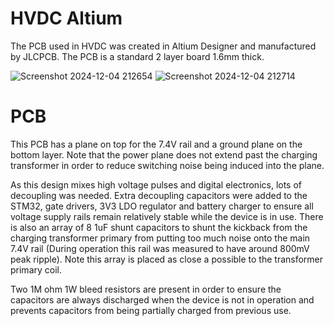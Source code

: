 # HVDC Altium

The PCB used in HVDC was created in Altium Designer and manufactured by JLCPCB. The PCB is a standard 2 layer board 1.6mm thick.

![Screenshot 2024-12-04 212654](https://github.com/user-attachments/assets/55a185a0-9e4b-49bb-ad43-8e8f97a08705)
![Screenshot 2024-12-04 212714](https://github.com/user-attachments/assets/f2bef82e-639f-4aed-b85c-73deb648c851)

# PCB
This PCB has a plane on top for the 7.4V rail and a ground plane on the bottom layer. Note that the power plane does not extend past the charging transformer in order to reduce switching noise being induced into the plane.

As this design mixes high voltage pulses and digital electronics, lots of decoupling was needed. Extra decoupling capacitors were added to the STM32, gate drivers, 3V3 LDO regulator and battery charger to ensure all voltage supply rails remain relatively stable while the device is in use. There is also an array of 8 1uF shunt capacitors to shunt the kickback from the charging transformer primary from putting too much noise onto the main 7.4V rail (During operation this rail was measured to have around 800mV peak ripple). Note this array is placed as close a possible to the transformer primary coil.

Two 1M ohm 1W bleed resistors are present in order to ensure the capacitors are always discharged when the device is not in operation and prevents capacitors from being partially charged from previous use.
